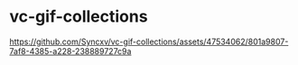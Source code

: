 # vc-gif-collections



https://github.com/Syncxv/vc-gif-collections/assets/47534062/801a9807-7af8-4385-a228-238889727c9a

